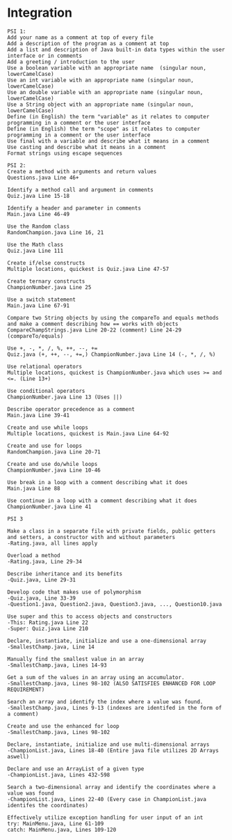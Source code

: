 # Integration
    PSI 1:
    Add your name as a comment at top of every file
    Add a description of the program as a comment at top
    Add a list and description of Java built-in data types within the user interface or in comments
    Add a greeting / introduction to the user
    Use a boolean variable with an appropriate name  (singular noun, lowerCamelCase)
    Use an int variable with an appropriate name (singular noun, lowerCamelCase)
    Use an double variable with an appropriate name (singular noun, lowerCamelCase)
    Use a String object with an appropriate name (singular noun, lowerCamelCase)
    Define (in English) the term "variable" as it relates to computer programming in a comment or the user interface
    Define (in English) the term "scope" as it relates to computer programming in a comment or the user interface
    Use final with a variable and describe what it means in a comment
    Use casting and describe what it means in a comment
    Format strings using escape sequences

    PSI 2:
    Create a method with arguments and return values
    Questions.java Line 46+
    
    Identify a method call and argument in comments
    Quiz.java Line 15-18
    
    Identify a header and parameter in comments
    Main.java Line 46-49
    
    Use the Random class
    RandomChampion.java Line 16, 21
    
    Use the Math class
    Quiz.java Line 111
    
    Create if/else constructs
    Multiple locations, quickest is Quiz.java Line 47-57
    
    Create ternary constructs
    ChampionNumber.java Line 25
    
    Use a switch statement
    Main.java Line 67-91
    
    Compare two String objects by using the compareTo and equals methods and make a comment describing how == works with objects
    CompareChampStrings.java Line 20-22 (comment) Line 24-29 (compareTo/equals)
    
    Use +, -, *, /, %, ++, --, += 
    Quiz.java (+, ++, --, +=,) ChampionNumber.java Line 14 (-, *, /, %) 
    
    Use relational operators
    Multiple locations, quickest is ChampionNumber.java which uses >= and <=. (Line 13+)
    
    Use conditional operators
    ChampionNumber.java Line 13 (Uses ||)
    
    Describe operator precedence as a comment
    Main.java Line 39-41
    
    Create and use while loops
    Multiple locations, quickest is Main.java Line 64-92
    
    Create and use for loops
    RandomChampion.java Line 20-71
    
    Create and use do/while loops
    ChampionNumber.java Line 10-46
    
    Use break in a loop with a comment describing what it does
    Main.java Line 88
    
    Use continue in a loop with a comment describing what it does
    ChampionNumber.java Line 41
    
    PSI 3

    Make a class in a separate file with private fields, public getters and setters, a constructor with and without parameters
    -Rating.java, all lines apply
    
    Overload a method
    -Rating.java, Line 29-34
    
    Describe inheritance and its benefits
    -Quiz.java, Line 29-31
    
    Develop code that makes use of polymorphism
    -Quiz.java, Line 33-39
    -Question1.java, Question2.java, Question3.java, ..., Question10.java
    
    Use super and this to access objects and constructors
    -This: Rating.java Line 22
    -Super: Quiz.java Line 210
    
    Declare, instantiate, initialize and use a one-dimensional array
    -SmallestChamp.java, Line 14
    
    Manually find the smallest value in an array
    -SmallestChamp.java, Lines 14-93
    
    Get a sum of the values in an array using an accumulator.
    -SmallestChamp.java, Lines 98-102 (ALSO SATISFIES ENHANCED FOR LOOP REQUIREMENT)
    
    Search an array and identify the index where a value was found.
    -SmallestChamp.java, Lines 9-13 (indexes are identifed in the form of a comment)
    
    Create and use the enhanced for loop
    -SmallestChamp.java, Lines 98-102
    
    Declare, instantiate, initialize and use multi-dimensional arrays
    -ChampionList.java, Lines 18-40 (Entire java file utilizes 2D Arrays aswell)
    
    Declare and use an ArrayList of a given type
    -ChampionList.java, Lines 432-598
    
    Search a two-dimensional array and identify the coordinates where a value was found
    -ChampionList.java, Lines 22-40 (Every case in ChampionList.java identifes the coordinates)
    
    Effectively utilize exception handling for user input of an int
    try: MainMenu.java, Line 61-109
    catch: MainMenu.java, Lines 109-120
